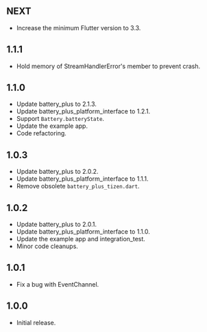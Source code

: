 ## NEXT

* Increase the minimum Flutter version to 3.3.

## 1.1.1

* Hold memory of StreamHandlerError's member to prevent crash.

## 1.1.0

* Update battery_plus to 2.1.3.
* Update battery_plus_platform_interface to 1.2.1.
* Support `Battery.batteryState`.
* Update the example app.
* Code refactoring.

## 1.0.3

* Update battery_plus to 2.0.2.
* Update battery_plus_platform_interface to 1.1.1.
* Remove obsolete `battery_plus_tizen.dart`.

## 1.0.2

* Update battery_plus to 2.0.1.
* Update battery_plus_platform_interface to 1.1.0.
* Update the example app and integration_test.
* Minor code cleanups.

## 1.0.1

* Fix a bug with EventChannel.

## 1.0.0

* Initial release.
